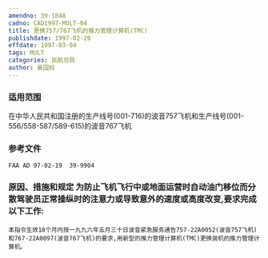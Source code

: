 ```yaml
---
amendno: 39-1848
cadno: CAD1997-MULT-04
title: 更换757/767飞机的推力管理计算机(TMC)
publishdate: 1997-02-20
effdate: 1997-03-04
tags: MULT
categories: 民航总局
author: 姜国权
---
```


### 适用范围 
在中华人民共和国注册的生产线号(001-716)的波音757飞机和生产线号(001-556/558-587/589-615)的波音767飞机

### 参考文件
    FAA AD 97-02-19  39-9904 

### 原因、措施和规定 为防止飞机飞行中或地面运营时自动油门移位而分散驾驶员正常操纵时的注意力或导致意外的速度或高度改变,要求完成以下工作: 
    本指令生效18个月内按一九九六年五月三十日波音紧急服务通告757-22A0052(波音757飞机)和767-22A0097(波音767飞机)的要求,用新型的推力管理计算机(TMC)更换装机的推力管理计算机。
